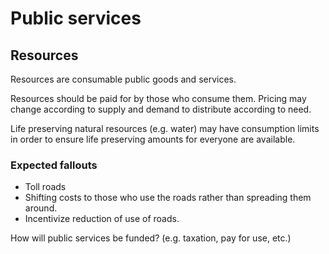 # Public services

## Resources

Resources are consumable public goods and services.

Resources should be paid for by those who consume them.
Pricing may change according to supply and demand to distribute according to need.

Life preserving natural resources (e.g. water) may have consumption limits in order to ensure life preserving amounts for everyone are available.

### Expected fallouts

- Toll roads
- Shifting costs to those who use the roads rather than spreading them around.
- Incentivize reduction of use of roads.

How will public services be funded? (e.g. taxation, pay for use, etc.)
